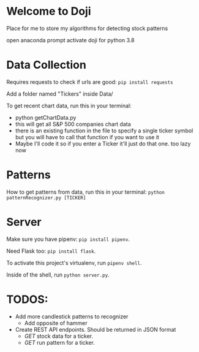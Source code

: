 # Welcome to Doji

Place for me to store my algorithms for detecting stock patterns

open anaconda prompt
activate doji for python 3.8

# Data Collection

Requires requests to check if urls are good: `pip install requests`

Add a folder named "Tickers" inside Data/

To get recent chart data, run this in your terminal:
- python getChartData.py
- this will get all S&P 500 companies chart data
- there is an existing function in the file to specify a single ticker symbol but you will have to call that function if  you want to use it
- Maybe I'll code it so if you enter a Ticker it'll just do that one. too lazy now

# Patterns

How to get patterns from data, run this in your terminal:
`python patternRecognizer.py [TICKER]`

# Server

Make sure you have pipenv: `pip install pipenv`.

Need Flask too: `pip install flask`.

To activate this project's virtualenv, run `pipenv shell`.

Inside of the shell, run `python server.py`.

# TODOS:

- Add more candlestick patterns to recognizer
  - Add opposite of hammer
- Create REST API endpoints. Should be returned in JSON format
  - _GET_ stock data for a ticker.
  - _GET_ run pattern for a ticker.
